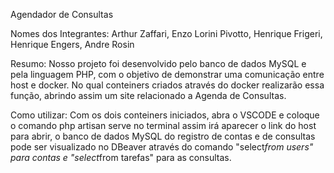 Agendador de Consultas

Nomes dos Integrantes: Arthur Zaffari, Enzo Lorini Pivotto, Henrique Frigeri, Henrique Engers, Andre Rosin


Resumo:
Nosso projeto foi desenvolvido pelo banco de dados MySQL e pela linguagem PHP, com o objetivo de demonstrar uma comunicação entre host e docker. No qual conteiners criados através do docker realizarão essa função, abrindo assim um site relacionado a Agenda de Consultas. 

Como utilizar:
Com os dois conteiners iniciados, abra o VSCODE e coloque o comando php artisan serve no terminal assim irá aparecer o link do host para abrir, o banco de dados MySQL  do registro de contas e de consultas pode ser visualizado no DBeaver através do comando "select*from users" para contas e "select*from tarefas" para as consultas. 


